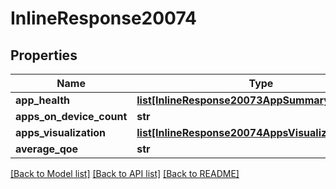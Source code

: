 # InlineResponse20074

## Properties
Name | Type | Description | Notes
------------ | ------------- | ------------- | -------------
**app_health** | [**list[InlineResponse20073AppSummaryAppHealth]**](InlineResponse20073AppSummaryAppHealth.md) |  | [optional] 
**apps_on_device_count** | **str** |  | [optional] 
**apps_visualization** | [**list[InlineResponse20074AppsVisualization]**](InlineResponse20074AppsVisualization.md) |  | [optional] 
**average_qoe** | **str** |  | [optional] 

[[Back to Model list]](../README.md#documentation-for-models) [[Back to API list]](../README.md#documentation-for-api-endpoints) [[Back to README]](../README.md)

